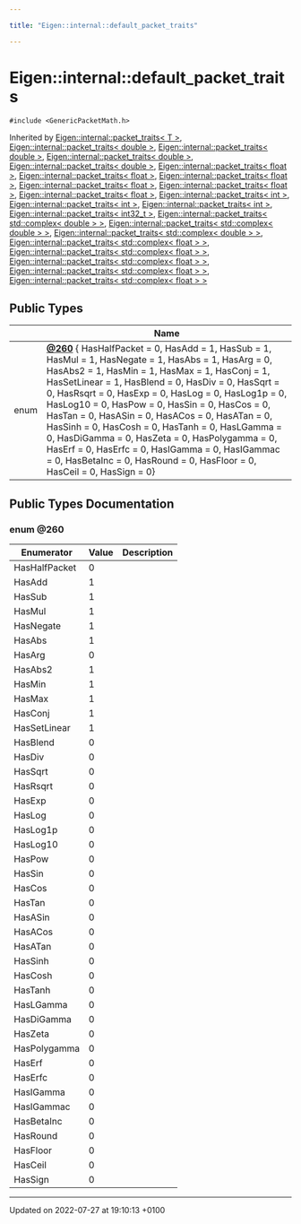 ```yaml
---

title: "Eigen::internal::default_packet_traits"

---
```


# Eigen::internal::default_packet_traits






`#include <GenericPacketMath.h>`

Inherited by [Eigen::internal::packet_traits< T >](http://example.org/classes/structeigen_1_1internal_1_1packet__traits/), [Eigen::internal::packet_traits< double >](http://example.org/classes/structeigen_1_1internal_1_1packet__traits_3_01double_01_4/), [Eigen::internal::packet_traits< double >](http://example.org/classes/structeigen_1_1internal_1_1packet__traits_3_01double_01_4/), [Eigen::internal::packet_traits< double >](http://example.org/classes/structeigen_1_1internal_1_1packet__traits_3_01double_01_4/), [Eigen::internal::packet_traits< double >](http://example.org/classes/structeigen_1_1internal_1_1packet__traits_3_01double_01_4/), [Eigen::internal::packet_traits< float >](http://example.org/classes/structeigen_1_1internal_1_1packet__traits_3_01float_01_4/), [Eigen::internal::packet_traits< float >](http://example.org/classes/structeigen_1_1internal_1_1packet__traits_3_01float_01_4/), [Eigen::internal::packet_traits< float >](http://example.org/classes/structeigen_1_1internal_1_1packet__traits_3_01float_01_4/), [Eigen::internal::packet_traits< float >](http://example.org/classes/structeigen_1_1internal_1_1packet__traits_3_01float_01_4/), [Eigen::internal::packet_traits< float >](http://example.org/classes/structeigen_1_1internal_1_1packet__traits_3_01float_01_4/), [Eigen::internal::packet_traits< float >](http://example.org/classes/structeigen_1_1internal_1_1packet__traits_3_01float_01_4/), [Eigen::internal::packet_traits< int >](http://example.org/classes/structeigen_1_1internal_1_1packet__traits_3_01int_01_4/), [Eigen::internal::packet_traits< int >](http://example.org/classes/structeigen_1_1internal_1_1packet__traits_3_01int_01_4/), [Eigen::internal::packet_traits< int >](http://example.org/classes/structeigen_1_1internal_1_1packet__traits_3_01int_01_4/), [Eigen::internal::packet_traits< int32_t >](http://example.org/classes/structeigen_1_1internal_1_1packet__traits_3_01int32__t_01_4/), [Eigen::internal::packet_traits< std::complex< double > >](http://example.org/classes/structeigen_1_1internal_1_1packet__traits_3_01std_1_1complex_3_01double_01_4_01_4/), [Eigen::internal::packet_traits< std::complex< double > >](http://example.org/classes/structeigen_1_1internal_1_1packet__traits_3_01std_1_1complex_3_01double_01_4_01_4/), [Eigen::internal::packet_traits< std::complex< double > >](http://example.org/classes/structeigen_1_1internal_1_1packet__traits_3_01std_1_1complex_3_01double_01_4_01_4/), [Eigen::internal::packet_traits< std::complex< float > >](http://example.org/classes/structeigen_1_1internal_1_1packet__traits_3_01std_1_1complex_3_01float_01_4_01_4/), [Eigen::internal::packet_traits< std::complex< float > >](http://example.org/classes/structeigen_1_1internal_1_1packet__traits_3_01std_1_1complex_3_01float_01_4_01_4/), [Eigen::internal::packet_traits< std::complex< float > >](http://example.org/classes/structeigen_1_1internal_1_1packet__traits_3_01std_1_1complex_3_01float_01_4_01_4/), [Eigen::internal::packet_traits< std::complex< float > >](http://example.org/classes/structeigen_1_1internal_1_1packet__traits_3_01std_1_1complex_3_01float_01_4_01_4/), [Eigen::internal::packet_traits< std::complex< float > >](http://example.org/classes/structeigen_1_1internal_1_1packet__traits_3_01std_1_1complex_3_01float_01_4_01_4/)

## Public Types

|                | Name           |
| -------------- | -------------- |
| enum| **[@260](http://example.org/classes/structeigen_1_1internal_1_1default__packet__traits/#enum-@260)** { HasHalfPacket = 0, HasAdd = 1, HasSub = 1, HasMul = 1, HasNegate = 1, HasAbs = 1, HasArg = 0, HasAbs2 = 1, HasMin = 1, HasMax = 1, HasConj = 1, HasSetLinear = 1, HasBlend = 0, HasDiv = 0, HasSqrt = 0, HasRsqrt = 0, HasExp = 0, HasLog = 0, HasLog1p = 0, HasLog10 = 0, HasPow = 0, HasSin = 0, HasCos = 0, HasTan = 0, HasASin = 0, HasACos = 0, HasATan = 0, HasSinh = 0, HasCosh = 0, HasTanh = 0, HasLGamma = 0, HasDiGamma = 0, HasZeta = 0, HasPolygamma = 0, HasErf = 0, HasErfc = 0, HasIGamma = 0, HasIGammac = 0, HasBetaInc = 0, HasRound = 0, HasFloor = 0, HasCeil = 0, HasSign = 0} |

## Public Types Documentation

### enum @260

| Enumerator | Value | Description |
| ---------- | ----- | ----------- |
| HasHalfPacket | 0|   |
| HasAdd | 1|   |
| HasSub | 1|   |
| HasMul | 1|   |
| HasNegate | 1|   |
| HasAbs | 1|   |
| HasArg | 0|   |
| HasAbs2 | 1|   |
| HasMin | 1|   |
| HasMax | 1|   |
| HasConj | 1|   |
| HasSetLinear | 1|   |
| HasBlend | 0|   |
| HasDiv | 0|   |
| HasSqrt | 0|   |
| HasRsqrt | 0|   |
| HasExp | 0|   |
| HasLog | 0|   |
| HasLog1p | 0|   |
| HasLog10 | 0|   |
| HasPow | 0|   |
| HasSin | 0|   |
| HasCos | 0|   |
| HasTan | 0|   |
| HasASin | 0|   |
| HasACos | 0|   |
| HasATan | 0|   |
| HasSinh | 0|   |
| HasCosh | 0|   |
| HasTanh | 0|   |
| HasLGamma | 0|   |
| HasDiGamma | 0|   |
| HasZeta | 0|   |
| HasPolygamma | 0|   |
| HasErf | 0|   |
| HasErfc | 0|   |
| HasIGamma | 0|   |
| HasIGammac | 0|   |
| HasBetaInc | 0|   |
| HasRound | 0|   |
| HasFloor | 0|   |
| HasCeil | 0|   |
| HasSign | 0|   |




-------------------------------

Updated on 2022-07-27 at 19:10:13 +0100